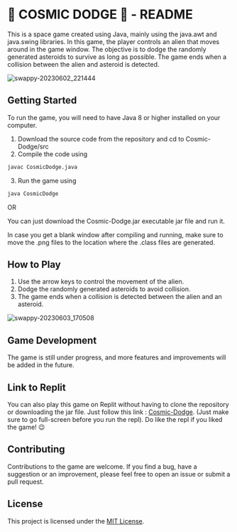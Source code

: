 # 👾 COSMIC DODGE 👾 - README

This is a space game created using Java, mainly using the java.awt and java.swing libraries. In this game, the player controls an alien that moves around in the game window. The objective is to dodge the randomly generated asteroids to survive as long as possible. The game ends when a collision between the alien and asteroid is detected.

![swappy-20230602_221444](https://github.com/sumitst05/Cosmic-Dodge/assets/106669732/ad83319b-9204-4122-a546-0d639282d84f)

## Getting Started
To run the game, you will need to have Java 8 or higher installed on your computer. 

1. Download the source code from the repository and cd to Cosmic-Dodge/src
2. Compile the code using 
```bash 
javac CosmicDodge.java
```
3. Run the game using 
```bash
java CosmicDodge
```

OR

You can just download the Cosmic-Dodge.jar executable jar file and run it.

In case you get a blank window after compiling and running, make sure to move the .png files to the location where the .class files are generated.

## How to Play
1. Use the arrow keys to control the movement of the alien.
2. Dodge the randomly generated asteroids to avoid collision.
3. The game ends when a collision is detected between the alien and an asteroid.

![swappy-20230603_170508](https://github.com/sumitst05/Cosmic-Dodge/assets/106669732/3f67cc83-2cd5-443e-930f-c6b0a6449420)

## Game Development
The game is still under progress, and more features and improvements will be added in the future. 

## Link to Replit
You can also play this game on Replit without having to clone the repository or downloading the jar file.
Just follow this link : [Cosmic-Dodge](https://replit.com/@sumitst05/Cosmic-Dodge?v=1). (Just make sure to go full-screen before you run the repl). 
Do like the repl if you liked the game! 😉

## Contributing
Contributions to the game are welcome. If you find a bug, have a suggestion or an improvement, please feel free to open an issue or submit a pull request.

## License
This project is licensed under the [MIT License](LICENSE).
